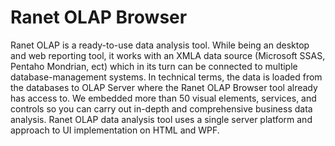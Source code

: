 # Ranet OLAP Browser
Ranet OLAP is a ready-to-use data analysis tool. While being an desktop and web reporting tool, it works with an XMLA data source (Microsoft SSAS, Pentaho Mondrian, ect) which in its turn can be connected to multiple database-management systems. In technical terms, the data is loaded from the databases to OLAP Server where the Ranet OLAP Browser tool already has access to. We embedded more than 50 visual elements, services, and controls so you can carry out in-depth and comprehensive business data analysis. Ranet OLAP data analysis tool uses a single server platform and approach to UI implementation on HTML and WPF.
